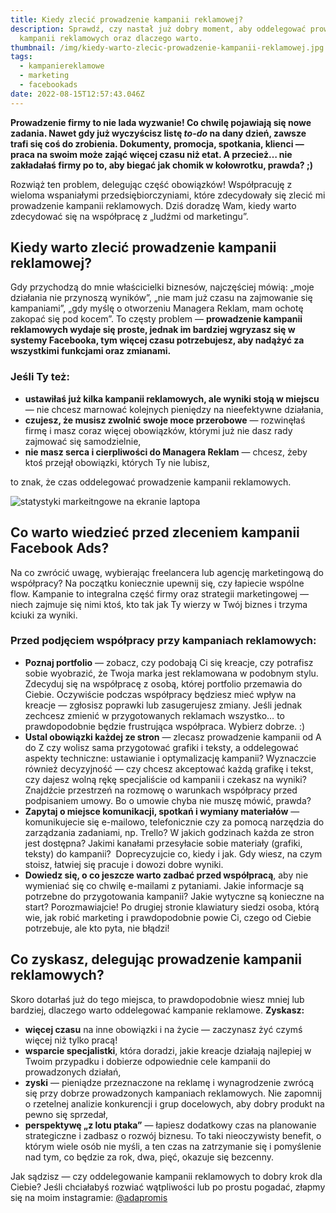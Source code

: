 ```yaml
---
title: Kiedy zlecić prowadzenie kampanii reklamowej?
description: Sprawdź, czy nastał już dobry moment, aby oddelegować prowadzenie
  kampanii reklamowych oraz dlaczego warto.
thumbnail: /img/kiedy-warto-zlecic-prowadzenie-kampanii-reklamowej.jpg
tags:
  - kampaniereklamowe
  - marketing
  - facebookads
date: 2022-08-15T12:57:43.046Z
---
```

**Prowadzenie firmy to nie lada wyzwanie! Co chwilę pojawiają się nowe zadania. Nawet gdy już wyczyścisz listę *to-do* na dany dzień, zawsze trafi się coś do zrobienia. Dokumenty, promocja, spotkania, klienci — praca na swoim może zająć więcej czasu niż etat. A przecież… nie zakładałaś firmy po to, aby biegać jak chomik w kołowrotku, prawda? ;)**

Rozwiąż ten problem, delegując część obowiązków! Współpracuję z wieloma wspaniałymi przedsiębiorczyniami, które zdecydowały się zlecić mi prowadzenie kampanii reklamowych. Dziś doradzę Wam, kiedy warto zdecydować się na współpracę z „ludźmi od marketingu”.

## Kiedy warto zlecić prowadzenie kampanii reklamowej?

Gdy przychodzą do mnie właścicielki biznesów, najczęściej mówią: „moje działania nie przynoszą wyników”, „nie mam już czasu na zajmowanie się kampaniami”, „gdy myślę o otworzeniu Managera Reklam, mam ochotę zakopać się pod kocem”. To częsty problem — **prowadzenie kampanii reklamowych wydaje się proste, jednak im bardziej wgryzasz się w systemy Facebooka, tym więcej czasu potrzebujesz, aby nadążyć za wszystkimi funkcjami oraz zmianami.**

### Jeśli Ty też:

* **ustawiłaś już kilka kampanii reklamowych, ale wyniki stoją w miejscu** — nie chcesz marnować kolejnych pieniędzy na nieefektywne działania,
* **czujesz, że musisz zwolnić swoje moce przerobowe** — rozwinęłaś firmę i masz coraz więcej obowiązków, którymi już nie dasz rady zajmować się samodzielnie,
* **nie masz serca i cierpliwości do Managera Reklam** — chcesz, żeby ktoś przejął obowiązki, których Ty nie lubisz,

to znak, że czas oddelegować prowadzenie kampanii reklamowych.

![statystyki markeitngowe na ekranie laptopa](/img/myriam-jessier-evei7mocsmw-unsplash.jpg "statystyki-marketing")

## Co warto wiedzieć przed zleceniem kampanii Facebook Ads?

Na co zwrócić uwagę, wybierając freelancera lub agencję marketingową do współpracy? Na początku koniecznie upewnij się, czy łapiecie wspólne flow. Kampanie to integralna część firmy oraz strategii marketingowej — niech zajmuje się nimi ktoś, kto tak jak Ty wierzy w Twój biznes i trzyma kciuki za wyniki. 

### Przed podjęciem współpracy przy kampaniach reklamowych:

* **Poznaj portfolio** — zobacz, czy podobają Ci się kreacje, czy potrafisz sobie wyobrazić, że Twoja marka jest reklamowana w podobnym stylu. Zdecyduj się na współpracę z osobą, której portfolio przemawia do Ciebie. Oczywiście podczas współpracy będziesz mieć wpływ na kreacje — zgłosisz poprawki lub zasugerujesz zmiany. Jeśli jednak zechcesz zmienić w przygotowanych reklamach wszystko… to prawdopodobnie będzie frustrująca współpraca. Wybierz dobrze. :)
* **Ustal obowiązki każdej ze stron** — zlecasz prowadzenie kampanii od A do Z czy wolisz sama przygotować grafiki i teksty, a oddelegować aspekty techniczne: ustawianie i optymalizację kampanii? Wyznaczcie również decyzyjność — czy chcesz akceptować każdą grafikę i tekst, czy dajesz wolną rękę specjaliście od kampanii i czekasz na wyniki? Znajdźcie przestrzeń na rozmowę o warunkach współpracy przed podpisaniem umowy. Bo o umowie chyba nie muszę mówić, prawda? 
* **Zapytaj o miejsce komunikacji, spotkań i wymiany materiałów** — komunikujecie się e-mailowo, telefonicznie czy za pomocą narzędzia do zarządzania zadaniami, np. Trello? W jakich godzinach każda ze stron jest dostępna? Jakimi kanałami przesyłacie sobie materiały (grafiki, teksty) do kampanii?  Doprecyzujcie co, kiedy i jak. Gdy wiesz, na czym stoisz, łatwiej się pracuje i dowozi dobre wyniki.
* **Dowiedz się, o co jeszcze warto zadbać przed współpracą**, aby nie wymieniać się co chwilę e-mailami z pytaniami. Jakie informacje są potrzebne do przygotowania kampanii? Jakie wytyczne są konieczne na start? Porozmawiajcie! Po drugiej stronie klawiatury siedzi osoba, którą wie, jak robić marketing i prawdopodobnie powie Ci, czego od Ciebie potrzebuje, ale kto pyta, nie błądzi!

## Co zyskasz, delegując prowadzenie kampanii reklamowych?

Skoro dotarłaś już do tego miejsca, to prawdopodobnie wiesz mniej lub bardziej, dlaczego warto oddelegować kampanie reklamowe. **Zyskasz:**

* **więcej czasu** na inne obowiązki i na życie — zaczynasz żyć czymś więcej niż tylko pracą!
* **wsparcie specjalistki**, która doradzi, jakie kreacje działają najlepiej w Twoim przypadku i dobierze odpowiednie cele kampanii do prowadzonych działań,
* **zyski** — pieniądze przeznaczone na reklamę i wynagrodzenie zwrócą się przy dobrze prowadzonych kampaniach reklamowych. Nie zapomnij o rzetelnej analizie konkurencji i grup docelowych, aby dobry produkt na pewno się sprzedał,
* **perspektywę „z lotu ptaka”** — łapiesz dodatkowy czas na planowanie strategiczne i zadbasz o rozwój biznesu. To taki nieoczywisty benefit, o którym wiele osób nie myśli, a ten czas na zatrzymanie się i pomyślenie nad tym, co będzie za rok, dwa, pięć, okazuje się bezcenny.

Jak sądzisz — czy oddelegowanie kampanii reklamowych to dobry krok dla Ciebie? Jeśli chciałabyś rozwiać wątpliwości lub po prostu pogadać, złapmy się na moim instagramie: [@adapromis](https://www.instagram.com/adapromis/)